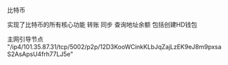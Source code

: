 比特币

实现了比特币的所有核心功能 转账 同步 查询地址余额  包括创建HD钱包   

主网引导节点 "/ip4/101.35.87.31/tcp/5002/p2p/12D3KooWCinkKLbJqZajLzEK9eJ8m9pxsaS2AsApsU4frh77LJ5e"
